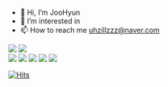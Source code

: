- 👋 Hi, I’m JooHyun
- 👀 I’m interested in 
- 📫 How to reach me uhzillzzz@naver.com

<img src="https://img.shields.io/badge/HTML5-E34F26?style=flat-square&logo=HTML5&logoColor=white"/></a>
<img src="https://img.shields.io/badge/CSS3-1572B6?style=flat-square&logo=CSS3&logoColor=white"/></a>
<br>
<img src="https://img.shields.io/badge/Adobe Photoshop-31A8FF?style=flat-square&logo=Adobe Photoshop&logoColor=white"/></a>
<img src="https://img.shields.io/badge/Adobe Adobe XD-FF61F6?style=flat-square&logo=Adobe XD&logoColor=white"/></a>
<img src="https://img.shields.io/badge/Adobe Illustrator-FF9A00?style=flat-square&logo=Adobe Illustrator&logoColor=white"/></a>
<img src="https://img.shields.io/badge/Adobe Premiere Pro-9999FF?style=flat-square&logo=Adobe Premiere Pro&logoColor=white"/></a>
<img src="https://img.shields.io/badge/Adobe After Effects-9999FF?style=flat-square&logo=Adobe After Effects&logoColor=white"/></a>





[![Hits](https://hits.seeyoufarm.com/api/count/incr/badge.svg?url=https%3A%2F%2Fgithub.com%2Fuhzill&count_bg=%2379C83D&title_bg=%23FF0000&icon=&icon_color=%23E7E7E7&title=hits&edge_flat=false)](https://hits.seeyoufarm.com)

<!---
uhzill/uhzill is a ✨ special ✨ repository because its `README.md` (this file) appears on your GitHub profile.
You can click the Preview link to take a look at your changes.
--->
